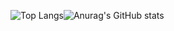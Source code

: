 
![Top Langs](https://github-readme-stats.vercel.app/api/top-langs/?username=kachan0627&layout=compact&theme=dark)![Anurag's GitHub stats](https://github-readme-stats.vercel.app/api?username=kachan0627&show_icons=true&theme=dark)


<!---
kachan0627/kachan0627 is a ✨ special ✨ repository because its `README.md` (this file) appears on your GitHub profile.
You can click the Preview link to take a look at your changes.
--->
